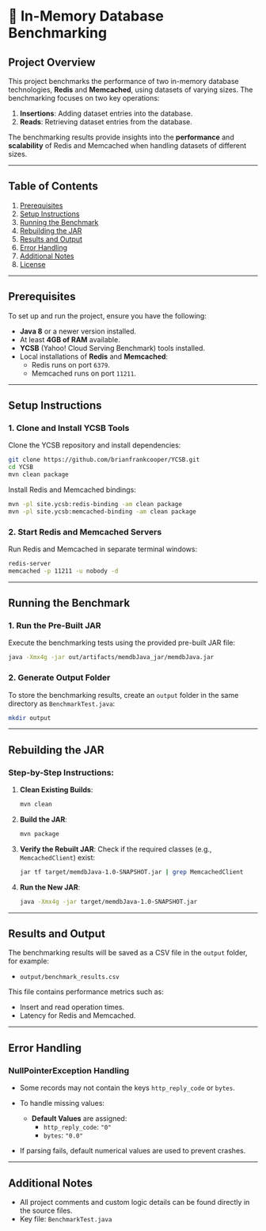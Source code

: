 # 🚀 In-Memory Database Benchmarking

## Project Overview

This project benchmarks the performance of two in-memory database technologies, **Redis** and **Memcached**, using datasets of varying sizes. The benchmarking focuses on two key operations:

1. **Insertions**: Adding dataset entries into the database.  
2. **Reads**: Retrieving dataset entries from the database.  

The benchmarking results provide insights into the **performance** and **scalability** of Redis and Memcached when handling datasets of different sizes.

---

## Table of Contents
1. [Prerequisites](#prerequisites)
2. [Setup Instructions](#setup-instructions)
3. [Running the Benchmark](#running-the-benchmark)
4. [Rebuilding the JAR](#rebuilding-the-jar)
5. [Results and Output](#results-and-output)
6. [Error Handling](#error-handling)
7. [Additional Notes](#additional-notes)
8. [License](#license)

---

## Prerequisites

To set up and run the project, ensure you have the following:
- **Java 8** or a newer version installed.
- At least **4GB of RAM** available.
- **YCSB** (Yahoo! Cloud Serving Benchmark) tools installed.
- Local installations of **Redis** and **Memcached**:
  - Redis runs on port `6379`.
  - Memcached runs on port `11211`.

---

## Setup Instructions

### 1. Clone and Install YCSB Tools

Clone the YCSB repository and install dependencies:

```bash
git clone https://github.com/brianfrankcooper/YCSB.git
cd YCSB
mvn clean package
```

Install Redis and Memcached bindings:

```bash
mvn -pl site.ycsb:redis-binding -am clean package
mvn -pl site.ycsb:memcached-binding -am clean package
```

### 2. Start Redis and Memcached Servers

Run Redis and Memcached in separate terminal windows:

```bash
redis-server
memcached -p 11211 -u nobody -d
```

---

## Running the Benchmark

### 1. Run the Pre-Built JAR

Execute the benchmarking tests using the provided pre-built JAR file:

```bash
java -Xmx4g -jar out/artifacts/memdbJava_jar/memdbJava.jar
```

### 2. Generate Output Folder

To store the benchmarking results, create an `output` folder in the same directory as `BenchmarkTest.java`:

```bash
mkdir output
```

---

## Rebuilding the JAR

### Step-by-Step Instructions:

1. **Clean Existing Builds**:
   ```bash
   mvn clean
   ```

2. **Build the JAR**:
   ```bash
   mvn package
   ```

3. **Verify the Rebuilt JAR**:
   Check if the required classes (e.g., `MemcachedClient`) exist:
   ```bash
   jar tf target/memdbJava-1.0-SNAPSHOT.jar | grep MemcachedClient
   ```

4. **Run the New JAR**:
   ```bash
   java -Xmx4g -jar target/memdbJava-1.0-SNAPSHOT.jar
   ```

---

## Results and Output

The benchmarking results will be saved as a CSV file in the `output` folder, for example:

- `output/benchmark_results.csv`

This file contains performance metrics such as:
- Insert and read operation times.
- Latency for Redis and Memcached.

---

## Error Handling

### NullPointerException Handling

- Some records may not contain the keys `http_reply_code` or `bytes`.  
- To handle missing values:
  - **Default Values** are assigned:  
    - `http_reply_code`: `"0"`  
    - `bytes`: `"0.0"`

- If parsing fails, default numerical values are used to prevent crashes.

---

## Additional Notes

- All project comments and custom logic details can be found directly in the source files.  
- Key file: `BenchmarkTest.java`

